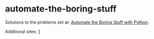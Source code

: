 # automate-the-boring-stuff
Solutions to the problems set at: [Automate the Boring Stuff with Python](https://automatetheboringstuff.com/).

Additional sites: [1](https://github.com/kudeh/automate-the-boring-stuff-projects)